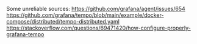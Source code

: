 Some unreliable sources:
https://github.com/grafana/agent/issues/654
https://github.com/grafana/tempo/blob/main/example/docker-compose/distributed/tempo-distributed.yaml
https://stackoverflow.com/questions/69471420/how-configure-properly-grafana-tempo
